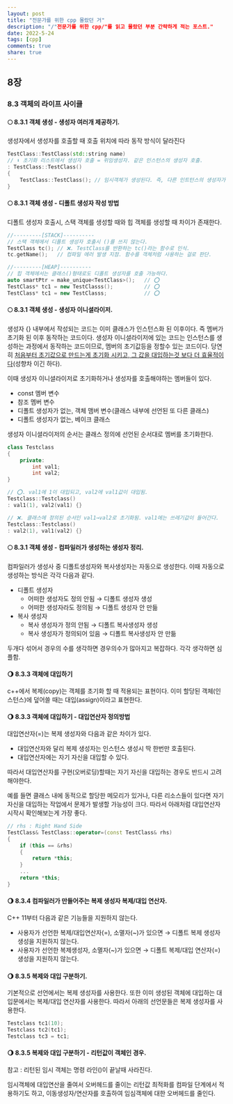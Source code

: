 ```yaml
---
layout: post
title: "전문가를 위한 cpp 몰랐던 거"
description: "/"전문가를 위한 cpp/"를 읽고 몰랐던 부분 간략하게 적는 포스트."
date: 2022-5-24
tags: [cpp]
comments: true
share: true
---
```


## 8장
### 8.3 객체의 라이프 사이클
#### 🌕 8.3.1 객체 생성 - 생성자 여러개 제공하기.
생성자에서 생성자를 호출할 때 호출 위치에 따라 동작 방식이 달라진다
```cpp
TestClass::TestClass(std::string name)
// ⬇️ 초기화 리스트에서 생성자 호출 = 위임생성자. 같은 인스턴스의 생성자 호출.
: TestClass::TestClass()
{
    TestClass::TestClass(); // 임시객체가 생성된다. 즉, 다른 인트턴스의 생성자가 호출된다.
}
```

#### 🌕 8.3.1 객체 생성 - 디폴트 생성자 작성 방법
디폴트 생성자 호출시, 스택 객체를 생성할 때와 힙 객체를 생성할 때 차이가 존재한다.
```cpp
//---------[STACK]----------
// 스택 객체에서 디폴트 생성자 호출시 ()를 쓰지 않는다.
TestClass tc(); // ❌. TestClass를 반환하는 tc()라는 함수로 인식.
tc.getName();   // 컴파일 에러 발생 지점. 함수를 객체처럼 사용하는 걸로 판단.

//---------[HEAP]----------
// 힙 객체에서는 클래스()형태로도 디폴트 생성자를 호출 가능하다.
auto smartPtr = make_unique<TestClass>();   // ⭕️
TestClass* tc1 = new TestClasss();          // ⭕️
TestClass* tc1 = new TestClasss;            // ⭕️
```
#### 🌕 8.3.1 객체 생성 - 생성자 이니셜라이저.
생성자 {} 내부에서 작성되는 코드는 이미 클래스가 인스턴스화 된 이후이다. 즉 멤버가 초기화 된 이후 동작하는 코드이다. 생성자 이니셜라이저에 있는 코드는 인스턴스를 생성하는 과정에서 동작하는 코드이므로, 멤버의 초기값등을 정할수 있는 코드이다. 당연히 <u>처음부터 초기값으로 만드는게 초기화 시키고, 그 값을 대입하는것 보다 더 효율적이다</u>(성향차 이긴 하다).

이때 생성자 이니셜라이저로 초기화하거나 생성자를 호출해야하는 멤버들이 있다.
- const 멤버 변수
- 참조 멤버 변수
- 디폴트 생성자가 없는, 객체 맴버 변수(클래스 내부에 선언된 또 다른 클래스)
- 디폴트 생성자가 없는, 베이크 클래스

생성자 이니셜라이저의 순서는 클래스 정의에 선언된 순서대로 멤버를 초기화한다.
```cpp
class Testclass
{
    private:
        int val1;
        int val2;
}
```
```cpp
// ⭕️. val1에 1이 대입되고, val2에 val1값이 대입됨.
Testclass::Testclass()
: val1(1), val2(val1) {}

// ❌. 클래스에 정의된 순서인 val1→val2로 초기화됨. val1에는 쓰레기값이 들어간다.
Testclass::Testclass()
: val2(1), val1(val2) {}
```

#### 🌕 8.3.1 객체 생성 - 컴파일러가 생성하는 생성자 정리.
컴파일러가 생성사 중 디폴트생성자와 복사생성자는 자동으로 생성한다. 이때 자동으로 생성하는 방식은 각각 다음과 같다.

- 디폴트 생성자
    - 어떠한 생성자도 정의 안됨 → 디폴트 생성자 생성
    - 어떠한 생성자라도 정의됨 → 디폴트 생성자 안 만듦
- 복사 생성자
    - 복사 생성자가 정의 안됨 → 디폴트 복사생성자 생성
    - 복사 생성자가 정의되어 있음 → 디폴트 복사생성자 안 만듦

두개다 섞어서 경우의 수를 생각하면 경우의수가 많아지고 복잡하다. 각각 생각하면 심플함.

#### 🌖 8.3.3 객체에 대입하기
c++에서 복제(copy)는 객체를 초기화 할 때 적용되는 표현이다. 이미 할당된 객체(인스턴스)에 덮어쓸 때는 대입(assign)이라고 표현한다.

#### 🌖 8.3.3 객체에 대입하기 - 대입연산자 정의방법
대입연산자(=)는 복제 생성자와 다음과 같은 차이가 있다.
- 대입연산자와 달리 복제 생성자는 인스턴스 생성시 딱 한번만 호출된다.
- 대입연산자에는 자기 자신을 대입할 수 있다.

따라서 대입연산자를 구현(오버로딩)할때는 자기 자신을 대입하는 경우도 반드시 고려해야한다.

예를 들면 클래스 내에 동적으로 할당한 메모리가 있거나, 다른 리소스들이 있다면 자기 자신을 대입하는 작업에서 문제가 발생할 가능성이 크다. 따라서 아래처럼 대입연산자 시작시 확인해보는게 가장 좋다.
```cpp
// rhs : Right Hand Side
TestClass& TestClass::operator=(const TestClass& rhs)
{
    if (this == &rhs)
    {
        return *this;
    }
    ...
    return *this;
}
```

#### 🌖 8.3.4 컴파일러가 만들어주는 복제 생성자 복제/대입 연산자.
C++ 11부터 다음과 같은 기능들을 지원하지 않는다.
- 사용자가 선언한 복제/대입연산자(=), 소멸자(~)가 있으면 → 디폴트 복제 생성자 생성을 지원하지 않는다.
- 사용자가 선언한 복제생성자, 소멸자(~)가 있으면 → 디폴트 복제/대입 연산자(=) 생성을 지원하지 않는다.

#### 🌖 8.3.5 복제와 대입 구분하기.
기본적으로 선언에서는 복제 생성자를 사용한다. 또한 이미 생성된 객체에 대입하는 대입문에서는 복제/대입 연산자를 사용한다. 따라서 아래의 선언문들은 복제 생성자를 사용한다.
```cpp
Testclass tc1(10);
Testclass tc2(tc1);
Testclass tc3 = tc1;
```

#### 🌖 8.3.5 복제와 대입 구분하기 - 리턴값이 객체인 경우.
참고 : 리턴된 임시 객체는 명령 라인()이 끝날때 사라진다. 

임시객체에 대입연산을 줄여서 오버헤드를 줄이는 리턴값 최적화를 컴파일 단계에서 적용하기도 하고, 이동생성자/연산자를 호출하여 임심객체에 대한 오버헤드를 줄인다.